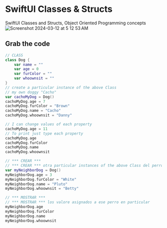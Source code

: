 # SwiftUI Classes & Structs
SwiftUI Classes and Structs, Object Oriented Programming concepts
![Screenshot 2024-03-12 at 5 12 53 AM](https://github.com/danielurra/Swift-UI-Classes-and-Structs/assets/51704179/becaa5e3-9a72-40ec-936b-6e5a8fad755f)<br>
## Grab the code
```swift
// CLASS
class Dog {
    var name = ""
    var age = 0
    var furColor = ""
    var whoownsit = ""
}
// create a particular instance of the above Class
// my own doggy "Cacho"
var cachoMyDog = Dog()
cachoMyDog.age = 7
cachoMyDog.furColor = "Brown"
cachoMyDog.name = "Cacho"
cachoMyDog.whoownsit = "Danny"

// I can change values of each property
cachoMyDog.age = 11
// To print just type each property
cachoMyDog.age
cachoMyDog.furColor
cachoMyDog.name
cachoMyDog.whoownsit

// *** CREAR ***
// *** CREAR *** otra particular instances of the above Class del perro de mi vecina la Sra. Betty
var myNeighborDog = Dog()
myNeighborDog.age = 3
myNeighborDog.furColor = "White"
myNeighborDog.name = "Pluto"
myNeighborDog.whoownsit = "Betty"

// *** MOSTRAR ***
// *** MOSTRAR *** los valore asignados a ese perro en particular
myNeighborDog.age
myNeighborDog.furColor
myNeighborDog.name
myNeighborDog.whoownsit
```
